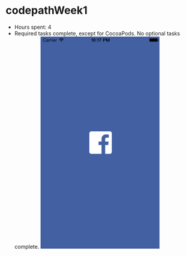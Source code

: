 codepathWeek1
=============

- Hours spent: 4
- Required tasks complete, except for CocoaPods. No optional tasks complete.
![gif](Untitled.gif)
